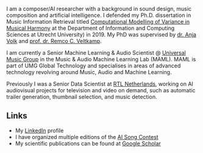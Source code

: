 I am a composer/AI researcher with a background in sound design, music composition and artificial intelligence. 
I defended my Ph.D. dissertation in Music Information Retrieval titled [Computational Modelling of Variance in Musical Harmony](https://dspace.library.uu.nl/handle/1874/380443) at the Department of Information and Computing Sciences at Utrecht University) in 2019. My PhD was supervised by [dr. Anja Volk](https://www.staff.science.uu.nl/~fleis102/) and [prof. dr. Remco C. Veltkamp](https://www.staff.science.uu.nl/~veltk101/).

I am currently a Senior Machine Learning & Audio Scientist @ [Universal Music Group](https://www.universalmusic.com/) in the Music & Audio Machine Learning Lab (MAML). MAML is part of UMG Global Technology and specialises in areas of advanced technology revolving around Music, Audio and Machine Learning.

Previously I was a Senior Data Scientist at [RTL Netherlands](https://github.com/rtlnl), working on AI audiovisual projects for television and video on demand, such as automatic trailer generation, thumbnail selection, and music detection.

## Links

*   My [LinkedIn](https://www.linkedin.com/in/hendrik-vincent-koops-30927a93/) profile
*   I have organized multiple editions of the [AI Song Contest](https://www.aisongcontest.com/)
*   My scientific publications can be found at [Google Scholar](https://scholar.google.nl/citations?hl=en&user=rzqMKygAAAAJ&view_op=list_works&sortby=pubdate)

<!--
**hvkoops/hvkoops** is a ✨ _special_ ✨ repository because its `README.md` (this file) appears on your GitHub profile.

Here are some ideas to get you started:

- 🔭 I’m currently working on ...
- 🌱 I’m currently learning ...
- 👯 I’m looking to collaborate on ...
- 🤔 I’m looking for help with ...
- 💬 Ask me about ...
- 📫 How to reach me: ...
- 😄 Pronouns: ...
- ⚡ Fun fact: ...
-->
